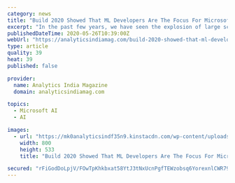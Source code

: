 ```yaml
---
category: news
title: "Build 2020 Showed That ML Developers Are The Focus For Microsoft"
excerpt: "In the past few years, we have seen the explosion of large scale machine learning models and rapid advancements in artificial intelligence. Contribution of developers has been behind the innovation that we’ve seen in the last few decades."
publishedDateTime: 2020-05-26T10:39:00Z
webUrl: "https://analyticsindiamag.com/build-2020-showed-that-ml-developers-are-the-focus-for-microsoft/"
type: article
quality: 39
heat: 39
published: false

provider:
  name: Analytics India Magazine
  domain: analyticsindiamag.com

topics:
  - Microsoft AI
  - AI

images:
  - url: "https://mk0analyticsindf35n9.kinstacdn.com/wp-content/uploads/2020/05/build-logo.jpg"
    width: 800
    height: 533
    title: "Build 2020 Showed That ML Developers Are The Focus For Microsoft"

secured: "rFiGodDoLpjV/FOwTpKhkbxat58YtJ3tNxUcnPgfTEWzobsq6YorexnlCWR79ECFKvUuMOC1/fpwZPvgkuI0CL1L2zmPM5lBwrc9ORf/Uzn8FxVsLidx0v6QI4u33fu9QbBPYA786MhGJHnX4Rfz/fM8nbvDfx7ifj4dHqgU0wuBUc2/jpzgp5AJbWZ/RxmEAqmd1LWwt0OspX+BbsVYGH+yXeD3lh6nz+FW3UMBrc9BPuH3WEat2sDjg5uRr3yNSGlBlxde3Z4oXqvKHpQbrFw2TvX0ksmn3xSj0RsFG6zhzMue77srgdtxjXkOCb2zYq+rXFcAqi5I9hsgF+bCTlU071Ck3+HI7EAbGMUpEK+mY9jRHpY+RjQLeXEpvQo6qCg9fSFFWmClTzEkYhmJeT0ITqq7sbwbq6ii3jAAzOFt2fElz9Ukw9nELZeU4F6YT20P5RDqo452rLOiML2Bk/z+wfOV8GoSSj1IaSmJod0=;qQgAbhgRDrmj6yfmctJAOw=="
---
```


